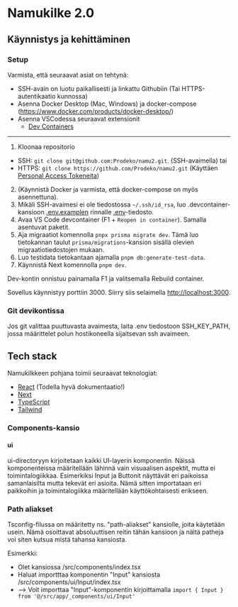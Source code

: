 # Namukilke 2.0

## Käynnistys ja kehittäminen

### Setup
Varmista, että seuraavat asiat on tehtynä:
- SSH-avain on luotu paikallisesti ja linkattu Githubiin (Tai HTTPS-autentikaatio kunnossa)
- Asenna Docker Desktop (Mac, Windows) ja docker-compose (https://www.docker.com/products/docker-desktop/)
- Asenna VSCodessa seuraavat extensionit
  - [Dev Containers](https://marketplace.visualstudio.com/items?itemName=ms-vscode-remote.remote-containers)

---
1. Kloonaa repositorio
  - SSH: `git clone git@github.com:Prodeko/namu2.git`. (SSH-avaimella) tai
  - HTTPS: `git clone https://github.com/Prodeko/namu2.git` (Käyttäen [Personal Access Tokeneita](https://github.com/settings/tokens))
2. (Käynnistä Docker ja varmista, että docker-compose on myös asennettuna).
3. Mikäli SSH-avaimesi ei ole tiedostossa `~/.ssh/id_rsa`, luo .devcontainer-kansioon [.env.examplen](.devcontainer/.env.example) rinnalle [.env](.devcontainers/.env)-tiedosto.
4. Avaa VS Code devcontainer (F1 + `Reopen in container`). Samalla asentuvat paketit.
5. Aja migraatiot komennolla `pnpx prisma migrate dev`. Tämä luo tietokannan taulut `prisma/migrations`-kansion sisällä olevien migraatiotiedostojen mukaan.
6. Luo testidata tietokantaan ajamalla `pnpm db:generate-test-data`.
7. Käynnistä Next komennolla `pnpm dev`.

Dev-kontin onnistuu painamalla F1 ja valitsemalla Rebuild container.

Sovellus käynnistyy porttiin 3000. Siirry siis selaimella [http://localhost:3000](http://localhost:3000).

### Git devikontissa
Jos git valittaa puuttuvasta avaimesta, laita .env tiedostoon SSH_KEY_PATH, jossa määrittelet polun hostikoneella sijaitsevan ssh avaimeen.


## Tech stack

Namukilkkeen pohjana toimii seuraavat teknologiat:
- [React](https://beta.reactjs.org/learn) (Todella hyvä dokumentaatio!)
- [Next](https://nextjs.org/docs/app)
- [TypeScript](https://react-typescript-cheatsheet.netlify.app/docs/basic/setup)
- [Tailwind](https://tailwindcss.com/docs/installation)

### Components-kansio

#### ui

ui-directoryyn kirjoitetaan kaikki UI-layerin komponentin. Näissä komponenteissa määritellään lähinnä vain visuaalisen aspektit, mutta ei toimintalogiikkaa. Esimerkiksi Input ja Buttonit näyttävät eri paikoissa samanlaisilta mutta tekevät eri asioita. Nämä sitten importataan eri paikkoihin ja toimintalogiikka määritellään käyttökohtaisesti erikseen.


### Path aliakset

Tsconfig-filussa on määritetty ns. "path-aliakset" kansiolle, joita käytetään usein. Nämä osoittavat absoluuttisen reitin tähän kansioon ja näitä patheja voi siten kutsua mistä tahansa kansiosta.

Esimerkki:
- Olet kansiossa /src/components/index.tsx
- Haluat importttaa komponentin "Input" kansiosta /src/components/ui/Input/index.tsx
- --> Voit importtaa "Input"-komponentin kirjoittamalla `import { Input } from '@/src/app/_components/ui/Input'`